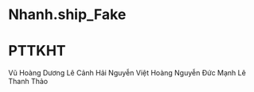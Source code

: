 # Nhanh.ship_Fake

# PTTKHT
 Vũ Hoàng Dương 
 Lê Cảnh Hải 
 Nguyễn Việt Hoàng 
 Nguyễn Đức Mạnh 
 Lê Thanh Thảo 
 
